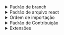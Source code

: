 <details>
  <summary>Padrão de branch</summary>
    
  - **ESCOPO:** Deve refletir a funcionalidade ou tela que está sendo trabalhada.
  - **NUMERODATAREFA:** O número da tarefa ou issue correspondente.
    
  ### Exemplos de branches:
    Tarefa: Tela/modal de Prêmios (#1)
    Nome da Branch: AWARD-1

    Tarefa: Tela/modal de Prêmios (#3)
    Nome da Branch: LOGIN-3
    
</details>

<details>
  <summary>Padrão de arquivo react</summary>
    
![image](https://github.com/user-attachments/assets/3fb60b1a-3ef4-4448-9727-09c42eab57fd)

Obs: Caso utilize a extensão `ES7+ React/Redux/React-Native snippets`, o atalho rfce já monta o componente assim

![image](https://github.com/user-attachments/assets/227d7ac0-b6eb-48da-8ffd-a3e71303b3f3)
    
</details>

<details>
  <summary>Ordem de importação</summary>

  1. React
  2. Bibliotecas
  3. Componentes
  4. CSS

![image](https://github.com/user-attachments/assets/7e4101d6-09d9-4597-8a6f-088a1215a164)

</details>

<details>
  <summary>Padrão de Contribuição</summary>
  
  - **Mensagens de Commit:** Devem seguir o formato:  
    ```
    [NOME DA BRANCH] - [Descrição da alteração]
    ```
  
  ### Exemplos de branches:
  
  - **Tarefa:** Tela/modal de Prêmios (#1)  
    - **Nome da Branch:** `AWARD-1`  
    - **Exemplo de Commit:** `AWARD-1 - adicionar modal de prêmios`  

  - **Tarefa:** Tela de Login (#3)  
    - **Nome da Branch:** `LOGIN-3`  
    - **Exemplo de Commit:** `LOGIN-3 - corrigir validação do formulário`  

</details>


<details>
  <summary>Extensões</summary>
  
![image](https://github.com/user-attachments/assets/67a95899-c983-4b72-a15e-0b98ccc5fd53)
![image](https://github.com/user-attachments/assets/dca8d923-cf5e-47bb-8638-9c24a2d06532)

</details>



